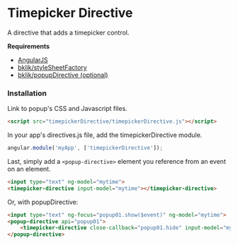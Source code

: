 # Timepicker Directive
A directive that adds a timepicker control.

**Requirements**

* [AngularJS](http://angularjs.org/)
* [bklik/styleSheetFactory](https://github.com/bklik/styleSheetFactory)
* [bklik/popupDirective (optional)](https://github.com/bklik/popup/)

### Installation

Link to popup's CSS and Javascript files.
```html
<script src="timepickerDirective/timepickerDirective.js"></script>
```

In your app's directives.js file, add the timepickerDirective module.
```javascript
angular.module('myApp', ['timepickerDirective']);
```

Last, simply add a `<popup-directive>` element you reference from an event on an element.
```html
<input type="text" ng-model="mytime">
<timepicker-directive input-model="mytime"></timepicker-directive>
```

Or, with popupDirective:
```html
<input type="text" ng-focus="popup01.show($event)" ng-model="mytime">
<popup-directive api="popup01">
    <timepicker-directive close-callback="popup01.hide" input-model="mytime"></timepicker-directive>
</popup-directive>